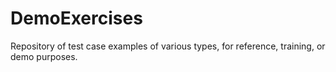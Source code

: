 # DemoExercises
Repository of test case examples of various types, for reference, training, or demo purposes.
